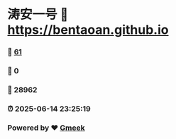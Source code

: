 # 涛安一号 :link: https://bentaoan.github.io 
### :page_facing_up: [61](https://bentaoan.github.io/tag.html) 
### :speech_balloon: 0 
### :hibiscus: 28962 
### :alarm_clock: 2025-06-14 23:25:19 
### Powered by :heart: [Gmeek](https://github.com/Meekdai/Gmeek)
